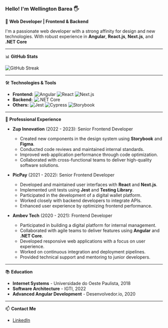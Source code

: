 ### Hello! I'm Wellington Barea 🖐

🎯 **Web Developer | Frontend & Backend**

I'm a passionate web developer with a strong affinity for design and new technologies. With robust experience in **Angular**, **React.js**, **Next.js**, and **.NET Core**

---

📊 **GitHub Stats**

![GitHub Streak](https://github-readme-streak-stats.herokuapp.com/?user=wellbarea&theme=dracula)

---

🛠 **Technologies & Tools**

- **Frontend:** ![Angular](https://img.shields.io/badge/Angular-DD0031?style=for-the-badge&logo=angular&logoColor=white) ![React](https://img.shields.io/badge/React-20232A?style=for-the-badge&logo=react&logoColor=61DAFB) ![Next.js](https://img.shields.io/badge/Next.js-000000?style=for-the-badge&logo=nextdotjs&logoColor=white)
- **Backend:** ![.NET Core](https://img.shields.io/badge/.NET_Core-5C2D91?style=for-the-badge&logo=.net&logoColor=white)
- **Others:** ![Jest](https://img.shields.io/badge/Jest-C21325?style=for-the-badge&logo=jest&logoColor=white) ![Cypress](https://img.shields.io/badge/Cypress-17202C?style=for-the-badge&logo=cypress&logoColor=white) ![Storybook](https://img.shields.io/badge/Storybook-FF4785?style=for-the-badge&logo=storybook&logoColor=white)

---

💼 **Professional Experience**

- **Zup Innovation** (2022 - 2023): Senior Frontend Developer
  - Created new components in the design system using **Storybook** and **Figma**.
  - Conducted code reviews and maintained internal standards.
  - Improved web application performance through code optimization.
  - Collaborated with cross-functional teams to deliver high-quality software solutions.

- **PicPay** (2021 - 2022): Senior Frontend Developer
  - Developed and maintained user interfaces with **React** and **Next.js**.
  - Implemented unit tests using **Jest** and **Testing Library**.
  - Participated in the development of a digital wallet platform.
  - Worked closely with backend developers to integrate APIs.
  - Enhanced user experience by optimizing frontend performance.

- **Ambev Tech** (2020 - 2021): Frontend Developer
  - Participated in building a digital platform for internal management.
  - Collaborated with agile teams to deliver features using **Angular** and **.NET Core**.
  - Developed responsive web applications with a focus on user experience.
  - Worked on continuous integration and deployment pipelines.
  - Provided technical support and mentoring to junior developers.

---

📚 **Education**

- **Internet Systems** - Universidade do Oeste Paulista, 2018
- **Software Architecture** - IGTI, 2022
- **Advanced Angular Development** - Desenvolvedor.io, 2020

---

📫 **Contact Me**

- [LinkedIn](https://www.linkedin.com/in/wellington-b-043331226/)

